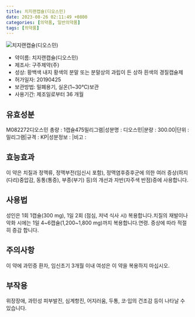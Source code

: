 ```yaml
---
title: 치지랜캡슐(디오스민)
date: 2023-08-26 02:11:49 +0800
categories: [의약품, 일반의약품]
tags: [의약품]
---
```

![치지랜캡슐(디오스민)](https://nedrug.mfds.go.kr/pbp/cmn/itemImageDownload/1Ml-kwRqCqH)

- 약이름: 치지랜캡슐(디오스민)
- 제조사: 구주제약(주)
- 성상: 황백색 내지 황색의 분말 또는 분말상의 과립이 든 상하 흰색의 경질캡슐제 
- 허가일자: 20190425
- 보관방법: 밀폐용기, 실온(1~30℃)보관
- 사용기간: 제조일로부터 36 개월
## 유효성분
M082272디오스민
총량 : 1캡슐475밀리그램|성분명 : 디오스민|분량 : 300.00|단위 : 밀리그램|규격 : KP|성분정보 : |비고 :
## 효능효과
이 약은 치질과 정맥류, 정맥부전(임신시 포함), 정맥염후증후군에 의한 여러 증상(하지(다리)중압감, 동통(통증), 부종(부기) 등)의 개선과 자반(자주색 반점)증에 사용합니다.
## 사용법
성인은 1회 1캡슐(300 mg), 1일 2회 (점심, 저녁 식사 시) 복용합니다.치질의 재발이나 악화 시에는 1일 4~6캡슐(1,200~1,800 mg)까지 복용합니다.연령. 증상에 따라 적절히 증감 합니다.
## 주의사항
이 약에 과민증 환자, 임신초기 3개월 이내 여성은 이 약을 복용하지 마십시오.
## 부작용
위장장애, 과민성 피부발진, 심계항진, 어지러움, 두통, 코·입의 건조감 등이 나타날 수 있습니다.
